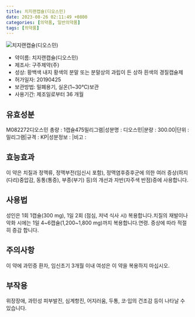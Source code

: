 ```yaml
---
title: 치지랜캡슐(디오스민)
date: 2023-08-26 02:11:49 +0800
categories: [의약품, 일반의약품]
tags: [의약품]
---
```

![치지랜캡슐(디오스민)](https://nedrug.mfds.go.kr/pbp/cmn/itemImageDownload/1Ml-kwRqCqH)

- 약이름: 치지랜캡슐(디오스민)
- 제조사: 구주제약(주)
- 성상: 황백색 내지 황색의 분말 또는 분말상의 과립이 든 상하 흰색의 경질캡슐제 
- 허가일자: 20190425
- 보관방법: 밀폐용기, 실온(1~30℃)보관
- 사용기간: 제조일로부터 36 개월
## 유효성분
M082272디오스민
총량 : 1캡슐475밀리그램|성분명 : 디오스민|분량 : 300.00|단위 : 밀리그램|규격 : KP|성분정보 : |비고 :
## 효능효과
이 약은 치질과 정맥류, 정맥부전(임신시 포함), 정맥염후증후군에 의한 여러 증상(하지(다리)중압감, 동통(통증), 부종(부기) 등)의 개선과 자반(자주색 반점)증에 사용합니다.
## 사용법
성인은 1회 1캡슐(300 mg), 1일 2회 (점심, 저녁 식사 시) 복용합니다.치질의 재발이나 악화 시에는 1일 4~6캡슐(1,200~1,800 mg)까지 복용합니다.연령. 증상에 따라 적절히 증감 합니다.
## 주의사항
이 약에 과민증 환자, 임신초기 3개월 이내 여성은 이 약을 복용하지 마십시오.
## 부작용
위장장애, 과민성 피부발진, 심계항진, 어지러움, 두통, 코·입의 건조감 등이 나타날 수 있습니다.
